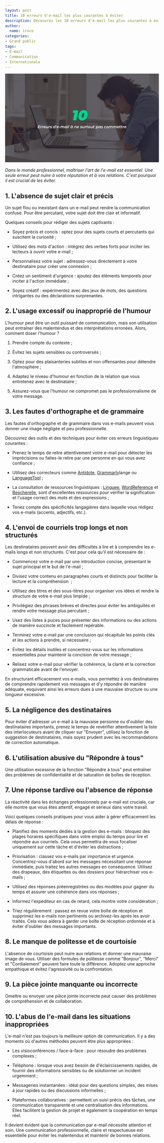 ```yaml
---
layout: post
title: 10 erreurs d'e-mail les plus courantes à éviter
description: Découvrez les 10 erreurs d'e-mail les plus courantes à éviter pour préserver votre réputation professionnelle et améliorer votre communication écrite.
author:
  name: iroco
categories:
- Grand public
tags:
- E-mail
- Communication
- Internationale
---
```

![Illustration de l'article](/images/erreurs-email/erreurs-email.png)

*Dans le monde professionnel, maîtriser l'art de l'e-mail est essentiel. Une seule erreur peut nuire à votre réputation et à vos relations. C'est pourquoi il est crucial de les éviter.*

## 1. L'absence de sujet clair et précis
Un sujet flou ou inexistant dans un e-mail peut rendre la communication confuse. Pour être percutant, votre sujet doit être clair et informatif. 

Quelques conseils pour rédiger des sujets captivants :

* Soyez précis et concis : optez pour des sujets courts et percutants qui suscitent la curiosité ;

* Utilisez des mots d'action : intégrez des verbes forts pour inciter les lecteurs à ouvrir votre e-mail ; 

* Personnalisez votre sujet : adressez-vous directement à votre destinataire pour créer une connexion ; 

* Créez un sentiment d'urgence : ajoutez des éléments temporels pour inciter à l'action immédiate ; 

* Soyez créatif : expérimentez avec des jeux de mots, des questions intrigantes ou des déclarations surprenantes.

## 2. L'usage excessif ou inapproprié de l'humour
L'humour peut être un outil puissant de communication, mais son utilisation peut entraîner des malentendus et des interprétations erronées. Alors, comment doser l'humour ?

1. Prendre compte du contexte ;

2. Évitez les sujets sensibles ou controversés ; 

3. Optez pour des plaisanteries subtiles et non offensantes pour détendre l'atmosphère ;

4. Adaptez le niveau d'humour en fonction de la relation que vous entretenez avec le destinataire ;

5. Assurez-vous que l'humour ne compromet pas le professionnalisme de votre message.

## 3. Les fautes d'orthographe et de grammaire
Les fautes d'orthographe et de grammaire dans vos e-mails peuvent vous donner une image négligée et peu professionnelle. 

Découvrez des outils et des techniques pour éviter ces erreurs linguistiques courantes : 

* Prenez le temps de relire attentivement votre e-mail pour détecter les imprécisions ou faites-le relire par une personne en qui vous avez confiance ;

* Utilisez des correcteurs comme [Antidote](https://www.antidote.info/fr/), [Grammarly](https://www.grammarly.com/)lange ou [LanguageTool](https://languagetool.org/fr) ; 

* La consultation de ressources linguistiques : [Linguee](https://www.linguee.fr/), [WordReference](https://www.wordreference.com/fr/) et [Bescherelle](https://conjugaison.bescherelle.com/), sont d'excellentes ressources pour vérifier la signification et l'usage correct des mots et des expressions ; 

* Tenez compte des spécificités langagières dans laquelle vous rédigez vos e-mails (accents, adjectifs, etc.).

## 4. L'envoi de courriels trop longs et non structurés
 Les destinataires peuvent avoir des difficultés à lire et à comprendre les e-mails longs et non structurés. C'est pour cela qu'il est nécessaire de : 

* Commencez votre e-mail par une introduction concise, présentant le sujet principal et le but de l'e-mail ;

* Divisez votre contenu en paragraphes courts et distincts pour faciliter la lecture et la compréhension  ;

* Utilisez des titres et des sous-titres pour organiser vos idées et rendre la structure de votre e-mail plus limpide ;

* Privilégiez des phrases brèves et directes pour éviter les ambiguïtés et rendre votre message plus percutant ;

* Usez des listes à puces pour présenter des informations ou des actions de manière succincte et facilement repérable.

* Terminez votre e-mail par une conclusion qui récapitule les points clés et les actions à prendre, si nécessaire ;

* Évitez les détails inutiles et concentrez-vous sur les informations essentielles pour maintenir la concision de votre message ;

* Relisez votre e-mail pour vérifier la cohérence, la clarté et la correction grammaticale avant de l'envoyer.

En structurant efficacement vos e-mails, vous permettez à vos destinataires de comprendre rapidement vos messages et d'y répondre de manière adéquate, esquivant ainsi les erreurs dues à une mauvaise structure ou une longueur excessive.

## 5. La négligence des destinataires
Pour éviter d'adresser un e-mail à la mauvaise personne ou d'oublier des destinataires importants, prenez le temps de revérifier attentivement la liste des interlocuteurs avant de cliquer sur "Envoyer", utilisez la fonction de suggestion de destinataires, mais soyez prudent avec les recommandations de correction automatique. 

## 6. L'utilisation abusive du "Répondre à tous"
Une utilisation excessive de la fonction "Répondre à tous" peut entraîner des problèmes de confidentialité et de saturation de boîtes de réception.

## 7. Une réponse tardive ou l'absence de réponse
La réactivité dans les échanges professionnels par e-mail est cruciale, car elle montre que vous êtes attentif, engagé et sérieux dans votre travail. 

Voici quelques conseils pratiques pour vous aider à gérer efficacement les délais de réponse :

* Planifiez des moments dédiés à la gestion des e-mails : bloquez des plages horaires spécifiques dans votre emploi du temps pour lire et répondre aux courriels. Cela vous permettra de vous focaliser uniquement sur cette tâche et d'éviter les distractions ;

* Priorisation : classez vos e-mails par importance et urgence. Concentrez-vous d'abord sur les messages nécessitant une réponse immédiate, puis traitez les autres messages en conséquence. Utilisez des drapeaux, des étiquettes ou des dossiers pour hiérarchiser vos e-mails ;

* Utilisez des réponses préenregistrées ou des modèles pour gagner du temps et assurer une cohérence dans vos réponses ;

* Informez l'expéditeur en cas de retard, cela montre votre considération ;

* Triez régulièrement : passez en revue votre boîte de réception et supprimez les e-mails non pertinents ou archivez-les après les avoir traités. Cela vous aidera à garder une boîte de réception ordonnée et à éviter d'oublier des messages importants.

## 8. Le manque de politesse et de courtoisie
L'absence de courtoisie peut nuire aux relations et donner une mauvaise image de vous. Utiliser des formules de politesse comme "Bonjour", "Merci" et "Cordialement" peuvent faire toute la différence. Adoptez une approche empathique et évitez l'agressivité ou la confrontation.

## 9. La pièce jointe manquante ou incorrecte
Omettre ou envoyer une pièce jointe incorrecte peut causer des problèmes de compréhension et de collaboration. 

## 10. L'abus de l'e-mail dans les situations inappropriées
L'e-mail n'est pas toujours la meilleure option de communication. Il y a des moments où d'autres méthodes peuvent être plus appropriées : 

* Les visioconférences / face-à-face : pour résoudre des problèmes complexes ;

* Téléphone : lorsque vous avez besoin de d'éclaircissements rapides, de fournir des informations sensibles ou de solutionner un incident urgemment ; 

* Messageries instantanées : idéal pour des questions simples, des mises à jour rapides ou des discussions informelles ;

* Plateformes collaboratives : permettent un suivi précis des tâches, une communication transparente et une centralisation des informations. Elles facilitent la gestion de projet et  également la coopération en temps réel.

Il devient évident que la communication par e-mail nécessite attention et soin. Une communication professionnelle, claire et respectueuse est essentielle pour éviter les malentendus et maintenir de bonnes relations.
